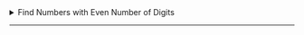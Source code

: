 <details>
<summary>Find Numbers with Even Number of Digits</summary>

<br>

## Instructions

<br>

    Given an array nums of integers, return how many of them contain an even number of digits.

    Example 1:

    Input: nums = [12,345,2,6,7896]
    Output: 2
    Explanation:
    12 contains 2 digits (even number of digits).
    345 contains 3 digits (odd number of digits).
    2 contains 1 digit (odd number of digits).
    6 contains 1 digit (odd number of digits).
    7896 contains 4 digits (even number of digits).
    Therefore only 12 and 7896 contain an even number of digits.

    Example 2:

    Input: nums = [555,901,482,1771]
    Output: 1
    Explanation:
    Only 1771 contains an even number of digits.



    Constraints:

        1 <= nums.length <= 500
        1 <= nums[i] <= 105

<br>

<details>
<summary>Solution</summary>

```
lass Solution:
    def findNumbers(self, nums: List[int]) -> int:
        count = 0
        for number in nums:

            length = len(str(number))

            if length % 2 == 0:
                count +=1

        return count
```

</details>

<details>
<summary>Runtime and Space Results</summary>

![Runtime](images/Find_numbers_even_digits_run.png)
![Space](images/Find_numbers_even_digits_space.png)

</details>

</details>

---
